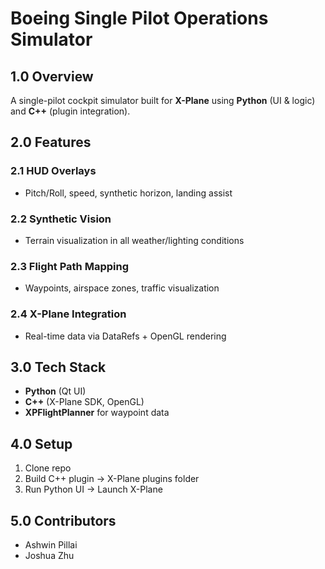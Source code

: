 # Boeing Single Pilot Operations Simulator

## 1.0 Overview
A single-pilot cockpit simulator built for **X-Plane** using **Python** (UI & logic) and **C++** (plugin integration).

## 2.0 Features
### 2.1 HUD Overlays
- Pitch/Roll, speed, synthetic horizon, landing assist  

### 2.2 Synthetic Vision
- Terrain visualization in all weather/lighting conditions  

### 2.3 Flight Path Mapping
- Waypoints, airspace zones, traffic visualization  

### 2.4 X-Plane Integration
- Real-time data via DataRefs + OpenGL rendering  

## 3.0 Tech Stack
- **Python** (Qt UI)  
- **C++** (X-Plane SDK, OpenGL)  
- **XPFlightPlanner** for waypoint data  

## 4.0 Setup
1. Clone repo  
2. Build C++ plugin → X-Plane plugins folder  
3. Run Python UI → Launch X-Plane  

## 5.0 Contributors
- Ashwin Pillai  
- Joshua Zhu  
